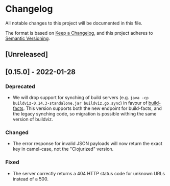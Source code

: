 # Changelog
All notable changes to this project will be documented in this file.

The format is based on [Keep a Changelog](https://keepachangelog.com/en/1.0.0/),
and this project adheres to [Semantic Versioning](https://semver.org/spec/v2.0.0.html).

## [Unreleased]

## [0.15.0] - 2022-01-28
### Deprecated
- We will drop support for synching of build servers (e.g. `java -cp buildviz-0.14.3-standalone.jar buildviz.go.sync`) in favour of [build-facts](https://github.com/cburgmer/build-facts). This version supports both the new endpoint for build-facts, and the legacy synching code, so migration is possible withing the same version of buildviz.

### Changed
- The error response for invalid JSON payloads will now return the exact key in camel-case, not the "Clojurized" version.

### Fixed
- The server correctly returns a 404 HTTP status code for unknown URLs instead of a 500.
